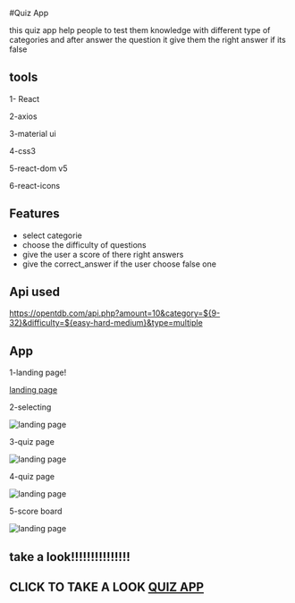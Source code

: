 
#Quiz App

this quiz app help people to test them knowledge with different type of categories and after answer the question it give them the right answer if its false


## tools

1- React

2-axios

3-material ui

4-css3

5-react-dom v5

6-react-icons




## Features

- select categorie
- choose the difficulty of questions
- give the user a score of there right answers
- give the correct_answer if the user choose false one

## Api used

https://opentdb.com/api.php?amount=10&category=${9-32}&difficulty=${easy-hard-medium}&type=multiple


## App 

1-landing page!

[landing page](https://user-images.githubusercontent.com/95965261/155845566-140015ef-02db-45be-aaa6-088f6e161892.png)

2-selecting

![landing page](https://user-images.githubusercontent.com/95965261/155845590-aefcaa80-76ee-4e3c-aa31-fe230a856d08.png)

3-quiz page 

![landing page](https://user-images.githubusercontent.com/95965261/155845606-8b6c37f9-e9f8-45f8-88bd-124f04d36460.png)

4-quiz page 

![landing page](https://user-images.githubusercontent.com/95965261/155845624-610f0fff-ac95-4a2b-b85d-9cfeebcc2564.png)

5-score board 

![landing page](https://user-images.githubusercontent.com/95965261/155845646-e05d6557-b6f6-4558-8790-82e035dd8cb7.png)


## take a look!!!!!!!!!!!!!!!
CLICK TO TAKE A LOOK [QUIZ APP](https://sw--quiz--app.herokuapp.com/)
---


